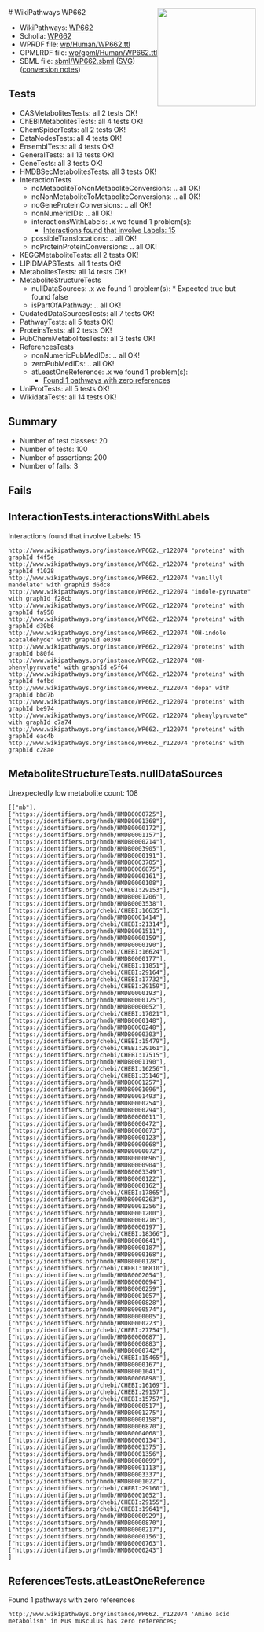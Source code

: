 <img style="float: right; width: 200px" src="../logo.png" />
# WikiPathways WP662

* WikiPathways: [WP662](https://identifiers.org/wikipathways:WP662)
* Scholia: [WP662](https://scholia.toolforge.org/wikipathways/WP662)
* WPRDF file: [wp/Human/WP662.ttl](../wp/Human/WP662.ttl)
* GPMLRDF file: [wp/gpml/Human/WP662.ttl](../wp/gpml/Human/WP662.ttl)
* SBML file: [sbml/WP662.sbml](../sbml/WP662.sbml) ([SVG](../sbml/WP662.svg)) ([conversion notes](../sbml/WP662.txt))

## Tests
* CASMetabolitesTests: all 2 tests OK!
* ChEBIMetabolitesTests: all 4 tests OK!
* ChemSpiderTests: all 2 tests OK!
* DataNodesTests: all 4 tests OK!
* EnsemblTests: all 4 tests OK!
* GeneralTests: all 13 tests OK!
* GeneTests: all 3 tests OK!
* HMDBSecMetabolitesTests: all 3 tests OK!
* InteractionTests
    * noMetaboliteToNonMetaboliteConversions: .. all OK!
    * noNonMetaboliteToMetaboliteConversions: .. all OK!
    * noGeneProteinConversions: .. all OK!
    * nonNumericIDs: .. all OK!
    * interactionsWithLabels: .x we found 1 problem(s):
        * [Interactions found that involve Labels: 15](#fe97a8bd)
    * possibleTranslocations: .. all OK!
    * noProteinProteinConversions: .. all OK!
* KEGGMetaboliteTests: all 2 tests OK!
* LIPIDMAPSTests: all 1 tests OK!
* MetabolitesTests: all 14 tests OK!
* MetaboliteStructureTests
    * nullDataSources: .x we found 1 problem(s):
            * Expected true but found false
    * isPartOfAPathway: .. all OK!
* OudatedDataSourcesTests: all 7 tests OK!
* PathwayTests: all 5 tests OK!
* ProteinsTests: all 2 tests OK!
* PubChemMetabolitesTests: all 3 tests OK!
* ReferencesTests
    * nonNumericPubMedIDs: .. all OK!
    * zeroPubMedIDs: .. all OK!
    * atLeastOneReference: .x we found 1 problem(s):
        * [Found 1 pathways with zero references](#35eb778e)
* UniProtTests: all 5 tests OK!
* WikidataTests: all 14 tests OK!


## Summary

* Number of test classes: 20
* Number of tests: 100
* Number of assertions: 200
* Number of fails: 3

## Fails

<a name="fe97a8bd" />

## InteractionTests.interactionsWithLabels

Interactions found that involve Labels: 15
```
http://www.wikipathways.org/instance/WP662._r122074 "proteins" with graphId f4f5e
http://www.wikipathways.org/instance/WP662._r122074 "proteins" with graphId f1028
http://www.wikipathways.org/instance/WP662._r122074 "vanillyl mandelate" with graphId d6dc8
http://www.wikipathways.org/instance/WP662._r122074 "indole-pyruvate" with graphId f28cb
http://www.wikipathways.org/instance/WP662._r122074 "proteins" with graphId fa958
http://www.wikipathways.org/instance/WP662._r122074 "proteins" with graphId d39b6
http://www.wikipathways.org/instance/WP662._r122074 "OH-indole acetaldehyde" with graphId e0398
http://www.wikipathways.org/instance/WP662._r122074 "proteins" with graphId b80f4
http://www.wikipathways.org/instance/WP662._r122074 "OH-phenylpyruvate" with graphId e5f64
http://www.wikipathways.org/instance/WP662._r122074 "proteins" with graphId fefbd
http://www.wikipathways.org/instance/WP662._r122074 "dopa" with graphId bbd7b
http://www.wikipathways.org/instance/WP662._r122074 "proteins" with graphId be974
http://www.wikipathways.org/instance/WP662._r122074 "phenylpyruvate" with graphId c7a74
http://www.wikipathways.org/instance/WP662._r122074 "proteins" with graphId eac4b
http://www.wikipathways.org/instance/WP662._r122074 "proteins" with graphId c28ae
```

<a name="a077efcf" />

## MetaboliteStructureTests.nullDataSources

Unexpectedly low metabolite count: 108
```
[["mb"],
["https://identifiers.org/hmdb/HMDB0000725"],
["https://identifiers.org/hmdb/HMDB0001368"],
["https://identifiers.org/hmdb/HMDB0000172"],
["https://identifiers.org/hmdb/HMDB0001157"],
["https://identifiers.org/hmdb/HMDB0000214"],
["https://identifiers.org/hmdb/HMDB0003905"],
["https://identifiers.org/hmdb/HMDB0000191"],
["https://identifiers.org/hmdb/HMDB0003705"],
["https://identifiers.org/hmdb/HMDB0006875"],
["https://identifiers.org/hmdb/HMDB0000161"],
["https://identifiers.org/hmdb/HMDB0000108"],
["https://identifiers.org/chebi/CHEBI:29153"],
["https://identifiers.org/hmdb/HMDB0001206"],
["https://identifiers.org/hmdb/HMDB0003538"],
["https://identifiers.org/chebi/CHEBI:16635"],
["https://identifiers.org/hmdb/HMDB0001414"],
["https://identifiers.org/chebi/CHEBI:21314"],
["https://identifiers.org/hmdb/HMDB0001511"],
["https://identifiers.org/hmdb/HMDB0000159"],
["https://identifiers.org/hmdb/HMDB0000190"],
["https://identifiers.org/chebi/CHEBI:16624"],
["https://identifiers.org/hmdb/HMDB0000177"],
["https://identifiers.org/chebi/CHEBI:11851"],
["https://identifiers.org/chebi/CHEBI:29164"],
["https://identifiers.org/chebi/CHEBI:17732"],
["https://identifiers.org/chebi/CHEBI:29159"],
["https://identifiers.org/hmdb/HMDB0000193"],
["https://identifiers.org/hmdb/HMDB0000125"],
["https://identifiers.org/hmdb/HMDB0000052"],
["https://identifiers.org/chebi/CHEBI:17021"],
["https://identifiers.org/hmdb/HMDB0000148"],
["https://identifiers.org/hmdb/HMDB0000248"],
["https://identifiers.org/hmdb/HMDB0000303"],
["https://identifiers.org/chebi/CHEBI:15479"],
["https://identifiers.org/chebi/CHEBI:29161"],
["https://identifiers.org/chebi/CHEBI:17515"],
["https://identifiers.org/hmdb/HMDB0001190"],
["https://identifiers.org/chebi/CHEBI:16256"],
["https://identifiers.org/chebi/CHEBI:35146"],
["https://identifiers.org/hmdb/HMDB0001257"],
["https://identifiers.org/hmdb/HMDB0001096"],
["https://identifiers.org/hmdb/HMDB0001493"],
["https://identifiers.org/hmdb/HMDB0000254"],
["https://identifiers.org/hmdb/HMDB0000294"],
["https://identifiers.org/hmdb/HMDB0000011"],
["https://identifiers.org/hmdb/HMDB0000472"],
["https://identifiers.org/hmdb/HMDB0000073"],
["https://identifiers.org/hmdb/HMDB0000123"],
["https://identifiers.org/hmdb/HMDB0000068"],
["https://identifiers.org/hmdb/HMDB0000072"],
["https://identifiers.org/hmdb/HMDB0000696"],
["https://identifiers.org/hmdb/HMDB0000904"],
["https://identifiers.org/hmdb/HMDB0003349"],
["https://identifiers.org/hmdb/HMDB0000122"],
["https://identifiers.org/hmdb/HMDB0000162"],
["https://identifiers.org/chebi/CHEBI:17865"],
["https://identifiers.org/hmdb/HMDB0000263"],
["https://identifiers.org/hmdb/HMDB0001256"],
["https://identifiers.org/hmdb/HMDB0001200"],
["https://identifiers.org/hmdb/HMDB0000216"],
["https://identifiers.org/hmdb/HMDB0000197"],
["https://identifiers.org/chebi/CHEBI:18366"],
["https://identifiers.org/hmdb/HMDB0000641"],
["https://identifiers.org/hmdb/HMDB0000187"],
["https://identifiers.org/hmdb/HMDB0000168"],
["https://identifiers.org/hmdb/HMDB0000128"],
["https://identifiers.org/chebi/CHEBI:16810"],
["https://identifiers.org/hmdb/HMDB0002054"],
["https://identifiers.org/hmdb/HMDB0000094"],
["https://identifiers.org/hmdb/HMDB0000259"],
["https://identifiers.org/hmdb/HMDB0001057"],
["https://identifiers.org/hmdb/HMDB0000828"],
["https://identifiers.org/hmdb/HMDB0000574"],
["https://identifiers.org/hmdb/HMDB0000005"],
["https://identifiers.org/hmdb/HMDB0000223"],
["https://identifiers.org/chebi/CHEBI:27754"],
["https://identifiers.org/hmdb/HMDB0000687"],
["https://identifiers.org/hmdb/HMDB0000883"],
["https://identifiers.org/hmdb/HMDB0000742"],
["https://identifiers.org/chebi/CHEBI:15465"],
["https://identifiers.org/hmdb/HMDB0000167"],
["https://identifiers.org/hmdb/HMDB0001041"],
["https://identifiers.org/hmdb/HMDB0000898"],
["https://identifiers.org/chebi/CHEBI:16169"],
["https://identifiers.org/chebi/CHEBI:29157"],
["https://identifiers.org/chebi/CHEBI:15757"],
["https://identifiers.org/hmdb/HMDB0000517"],
["https://identifiers.org/hmdb/HMDB0001275"],
["https://identifiers.org/hmdb/HMDB0000158"],
["https://identifiers.org/hmdb/HMDB0006870"],
["https://identifiers.org/hmdb/HMDB0004068"],
["https://identifiers.org/hmdb/HMDB0000134"],
["https://identifiers.org/hmdb/HMDB0001375"],
["https://identifiers.org/hmdb/HMDB0001356"],
["https://identifiers.org/hmdb/HMDB0000099"],
["https://identifiers.org/hmdb/HMDB0001113"],
["https://identifiers.org/hmdb/HMDB0003337"],
["https://identifiers.org/hmdb/HMDB0001022"],
["https://identifiers.org/chebi/CHEBI:29160"],
["https://identifiers.org/hmdb/HMDB0001052"],
["https://identifiers.org/chebi/CHEBI:29155"],
["https://identifiers.org/chebi/CHEBI:19641"],
["https://identifiers.org/hmdb/HMDB0000929"],
["https://identifiers.org/hmdb/HMDB0000870"],
["https://identifiers.org/hmdb/HMDB0000217"],
["https://identifiers.org/hmdb/HMDB0000156"],
["https://identifiers.org/hmdb/HMDB0000763"],
["https://identifiers.org/hmdb/HMDB0000243"]
]
```

<a name="35eb778e" />

## ReferencesTests.atLeastOneReference

Found 1 pathways with zero references
```
http://www.wikipathways.org/instance/WP662._r122074 'Amino acid metabolism' in Mus musculus has zero references; 
```

